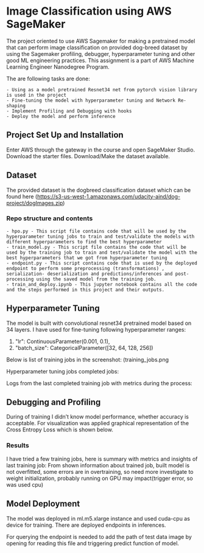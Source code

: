 # Image Classification using AWS SageMaker

The project oriented  to use AWS Sagemaker for making a pretrained model that can perform image classification on provided dog-breed dataset by using the Sagemaker profiling, debugger, hyperparameter tuning and other good ML engineering practices.
This assignment is a part of AWS Machine Learning Engineer Nanodegree Program.

The are following tasks are done:

    - Using as a model pretrained Resnet34 net from pytorch vision library is used in the project
    - Fine-tuning the model with hyperparameter tuning and Network Re-shaping
    - Implement Profiling and Debugging with hooks
    - Deploy the model and perform inference

## Project Set Up and Installation
Enter AWS through the gateway in the course and open SageMaker Studio. 
Download the starter files.
Download/Make the dataset available. 

## Dataset
The provided dataset is the dogbreed classification dataset which can be found here (https://s3-us-west-1.amazonaws.com/udacity-aind/dog-project/dogImages.zip)

### Repo structure and contents
    - hpo.py - This script file contains code that will be used by the hyperparameter tuning jobs to train and test/validate the models with different hyperparameters to find the best hyperparameter
    - train_model.py - This script file contains the code that will be used by the training job to train and test/validate the model with the best hyperparameters that we got from hyperparameter tuning
    - endpoint.py - This script contains code that is used by the deployed endpoint to perform some preprocessing (transformations) , serialization- deserialization and predictions/inferences and post-processing using the saved model from the training job.
    - train_and_deploy.ipynb - This jupyter notebook contains all the code and the steps performed in this project and their outputs.

## Hyperparameter Tuning

The model is built with convolutional resnet34 pretrained model based on 34 layers. 
I have used for fine-tuning following hyperparameter ranges: 
1. "lr": ContinuousParameter(0.001, 0.1),
2. "batch_size": CategoricalParameter([32, 64, 128, 256])

Below is list of training jobs in the screenshot:
(training_jobs.png
 
Hyperparameter tuning jobs completed jobs:
 
Logs from the last completed training job with metrics during the process:

 


## Debugging and Profiling

During of training I didn’t know model performance, whether accuracy is acceptable. For visualization was applied graphical representation of the Cross Entropy Loss which is shown below.
 

### Results
I have tried a few training jobs, here is summary with metrics and insights of last training job: 
From shown information about trained job, built model is not overfitted, some errors are in overtraining, so need more investigate to weight initialization, probably running on GPU may impact(trigger error, so was used cpu)
## Model Deployment

The model was deployed in ml.m5.xlarge instance and used cuda-cpu as device for training.
There are deployed endpoints in inferences.
 
For querying the endpoint is needed to add the path of test data image by opening for reading this file and triggering predict function of model.


